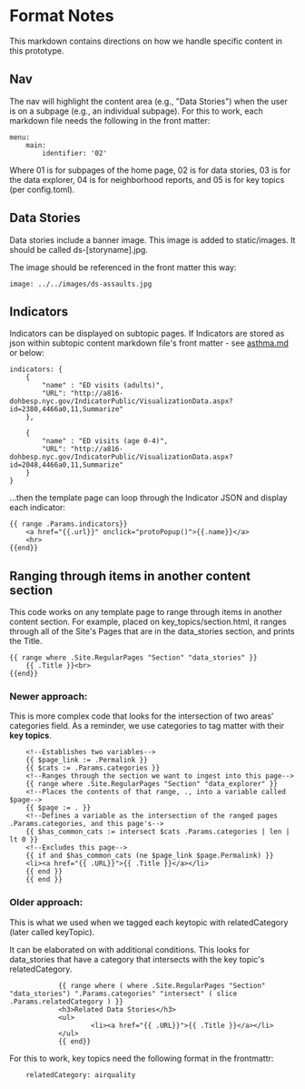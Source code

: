 # Format Notes
This markdown contains directions on how we handle specific content in this prototype.

## Nav
The nav will highlight the content area (e.g., "Data Stories") when the user is on a subpage (e.g., an individual subpage). For this to work, each markdown file needs the following in the front matter:

```
menu:
    main:
        identifier: '02'
```

Where 01 is for subpages of the home page, 02 is for data stories, 03 is for the data explorer, 04 is for neighborhood reports, and 05 is for key topics (per config.toml).

## Data Stories
Data stories include a banner image. This image is added to static/images. It should be called ds-[storyname].jpg.

The image should be referenced in the front matter this way:
```
image: ../../images/ds-assaults.jpg
```


## Indicators
Indicators can be displayed on subtopic pages. If Indicators are stored as json within subtopic content markdown file's front matter - see [asthma.md](https://github.com/nycehs/ehs-neighborhoodprofiles/blob/main/content/data_explorer/asthma.md) or below:

```
indicators: {
    {
        "name" : "ED visits (adults)",
        "URL": "http://a816-dohbesp.nyc.gov/IndicatorPublic/VisualizationData.aspx?id=2380,4466a0,11,Summarize"
    },

    {
        "name" : "ED visits (age 0-4)",
        "URL": "http://a816-dohbesp.nyc.gov/IndicatorPublic/VisualizationData.aspx?id=2048,4466a0,11,Summarize"
    }
}
```


...then the template page can loop through the Indicator JSON and display each indicator:

```
{{ range .Params.indicators}}
    <a href="{{.url}}" onclick="protoPopup()">{{.name}}</a>
    <hr>
{{end}}
```

## Ranging through items in another content section
This code works on any template page to range through items in another content section. For example, placed on key_topics/section.html, it ranges through all of the Site's Pages that are in the data_stories section, and prints the Title.

```
{{ range where .Site.RegularPages "Section" "data_stories" }}
    {{ .Title }}<br>
{{end}}
```

### Newer approach:
This is more complex code that looks for the intersection of two areas' categories field. As a reminder, we use categories to tag matter with their **key topics**. 

```
    <!--Establishes two variables-->
    {{ $page_link := .Permalink }}
    {{ $cats := .Params.categories }}
    <!--Ranges through the section we want to ingest into this page-->
    {{ range where .Site.RegularPages "Section" "data_explorer" }}
    <!--Places the contents of that range, ., into a variable called $page-->
    {{ $page := . }}
    <!--Defines a variable as the intersection of the ranged pages .Params.categories, and this page's-->
    {{ $has_common_cats := intersect $cats .Params.categories | len | lt 0 }}
    <!--Excludes this page-->
    {{ if and $has_common_cats (ne $page_link $page.Permalink) }}
    <li><a href="{{ .URL}}">{{ .Title }}</a></li>
    {{ end }} 
    {{ end }}
```

### Older approach:
This is what we used when we tagged each keytopic with relatedCategory (later called keyTopic).

It can be elaborated on with additional conditions. This looks for data_stories that have a category that intersects with the key topic's relatedCategory.

```
            {{ range where ( where .Site.RegularPages "Section" "data_stories") ".Params.categories" "intersect" ( slice .Params.relatedCategory ) }}
            <h3>Related Data Stories</h3>
            <ul>
                    <li><a href="{{ .URL}}">{{ .Title }}</a></li>
            </ul>
            {{ end}}  
```

For this to work, key topics need the following format in the frontmattr:
```
    relatedCategory: airquality
```